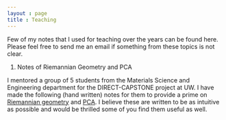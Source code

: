 ```yaml
---
layout : page
title : Teaching
---
```


Few of my notes that I used for teaching over the years can be found here. Please feel free to send me an email if something from these topics is not clear.

1. Notes of Riemannian Geometry and PCA

I mentored a group of 5 students from the Materials Science and Engineering department for the DIRECT-CAPSTONE project at UW. I have made the following (hand written) notes for them to provide a prime on [Riemannian geometry](data/teaching/capstone/riemannian_geometry.pdf) and [PCA](data/teaching/pca.pdf). I believe these are written to be as intuitive as possible and would be thrilled some of you find them useful as well.


